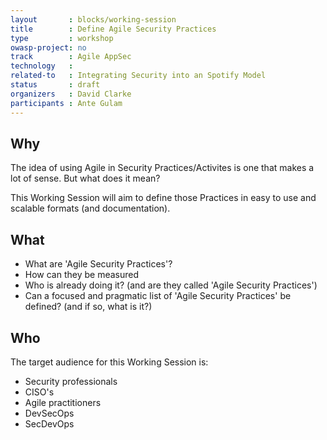 ```yaml
---
layout       : blocks/working-session
title        : Define Agile Security Practices
type         : workshop
owasp-project: no
track        : Agile AppSec
technology   :
related-to   : Integrating Security into an Spotify Model
status       : draft
organizers   : David Clarke
participants : Ante Gulam
---
```


## Why

The idea of using Agile in Security Practices/Activites is one that makes a lot of sense. But what does it mean?

This Working Session will aim to define those Practices in easy to use and scalable formats (and documentation).

## What

 - What are 'Agile Security Practices'?
 - How can they be measured
 - Who is already doing it? (and are they called 'Agile Security Practices')
 - Can a focused and pragmatic list of 'Agile Security Practices' be defined? (and if so, what is it?)

## Who

The target audience for this Working Session is:

- Security professionals
- CISO's
- Agile practitioners
- DevSecOps
- SecDevOps
